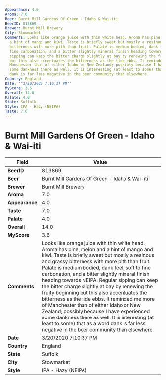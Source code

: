 ```yaml
---
Appearance: 4.0
Aroma: 7.0
Beer: Burnt Mill Gardens Of Green - Idaho & Wai-iti
BeerID: 813869
Brewer: Burnt Mill Brewery
City: Stowmarket
Comments: Looks like orange juice with thin white head. Aroma has pine, melon and
  a hint of mango and kiwi. Taste is briefly sweet but mostly a resinous and grassy
  bitterness with more pith than fruit. Palate is medium bodied, dank feel, soft to
  fine carbonation, and a bitter slightly mineral finish heading towards NEIPA.  Regular
  sipping can keep the bitter charge slightly at bay by renewing the fruity beginning
  but this also accentuates the bitterness as the tide ebbs. It reminded me more of
  Manchester than of either Idaho or New Zealand; possibly because I have experienced
  some dankness there as well. It is interesting (at least to some) that as a word
  dank is far less negative in the beer community than elsewhere.
Country: England
Date: '"3/20/2020 7:10:37 PM"'
MyScore: 3.6
Overall: 14.0
Palate: 4.0
State: Suffolk
Style: IPA - Hazy (NEIPA)
Taste: 7.0
---
```


# Burnt Mill Gardens Of Green - Idaho & Wai-iti

| Field         | Value |
|---------------|-------|
| **BeerID** | 813869 |
| **Beer** | Burnt Mill Gardens Of Green - Idaho & Wai-iti |
| **Brewer** | Burnt Mill Brewery |
| **Aroma** | 7.0 |
| **Appearance** | 4.0 |
| **Taste** | 7.0 |
| **Palate** | 4.0 |
| **Overall** | 14.0 |
| **MyScore** | 3.6 |
| **Comments** | Looks like orange juice with thin white head. Aroma has pine, melon and a hint of mango and kiwi. Taste is briefly sweet but mostly a resinous and grassy bitterness with more pith than fruit. Palate is medium bodied, dank feel, soft to fine carbonation, and a bitter slightly mineral finish heading towards NEIPA.  Regular sipping can keep the bitter charge slightly at bay by renewing the fruity beginning but this also accentuates the bitterness as the tide ebbs. It reminded me more of Manchester than of either Idaho or New Zealand; possibly because I have experienced some dankness there as well. It is interesting (at least to some) that as a word dank is far less negative in the beer community than elsewhere. |
| **Date** | 3/20/2020 7:10:37 PM |
| **Country** | England |
| **State** | Suffolk |
| **City** | Stowmarket |
| **Style** | IPA - Hazy (NEIPA) |
